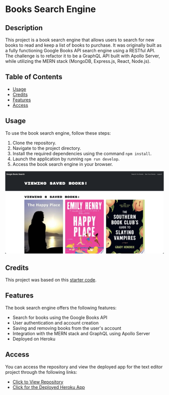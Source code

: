 # Books Search Engine

## Description
This project is a book search engine that allows users to search for new books to read and keep a list of books to purchase. It was originally built as a fully functioning Google Books API search engine using a RESTful API. The challenge is to refactor it to be a GraphQL API built with Apollo Server, while utilizing the MERN stack (MongoDB, Express.js, React, Node.js).


## Table of Contents
- [Usage](#usage)
- [Credits](#credits)
- [Features](#features)
- [Access](#access)

## Usage
To use the book search engine, follow these steps:

1. Clone the repository.
2. Navigate to the project directory.
3. Install the required dependencies using the command `npm install`.
4. Launch the application by running `npm run develop`.
5. Access the book search engine in your browser.

![User Experience](./images/userexperience.png)

## Credits
This project was based on this [starter code](https://github.com/coding-boot-camp/solid-broccoli).

## Features
The book search engine offers the following features:

- Search for books using the Google Books API
- User authentication and account creation
- Saving and removing books from the user's account
- Integration with the MERN stack and GraphQL using Apollo Server
- Deployed on Heroku


## Access
You can access the repository and view the deployed app for the text editor project through the following links:

- [Click to View Repository](https://github.com/johnpow/books-search-engine)
- [Click for the Deployed Heroku App](https://johnpow-text-editor-6d40d1083695.herokuapp.com/)